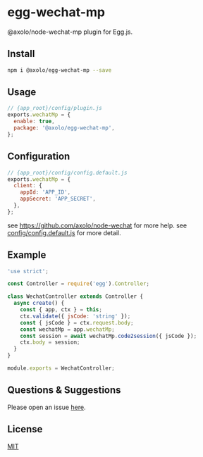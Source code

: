 # egg-wechat-mp

@axolo/node-wechat-mp  plugin for Egg.js.

## Install

```bash
npm i @axolo/egg-wechat-mp --save
```

## Usage

```js
// {app_root}/config/plugin.js
exports.wechatMp = {
  enable: true,
  package: '@axolo/egg-wechat-mp',
};
```

## Configuration

```js
// {app_root}/config/config.default.js
exports.wechatMp = {
  client: {
    appId: 'APP_ID',
    appSecret: 'APP_SECRET',
  },
};
```

see <https://github.com/axolo/node-wechat> for more help.
see [config/config.default.js](config/config.default.js) for more detail.

## Example

```js
'use strict';

const Controller = require('egg').Controller;

class WechatController extends Controller {
  async create() {
    const { app, ctx } = this;
    ctx.validate({ jsCode: 'string' });
    const { jsCode } = ctx.request.body;
    const wechatMp = app.wechatMp;
    const session = await wechatMp.code2session({ jsCode });
    ctx.body = session;
  }
}

module.exports = WechatController;
```

## Questions & Suggestions

Please open an issue [here](https://github.com/axolo/egg-wechat-mp/issues).

## License

[MIT](LICENSE)
